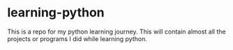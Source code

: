 # learning-python
This is a repo for my python learning journey. This will contain almost all the projects or programs I did while learning python.
